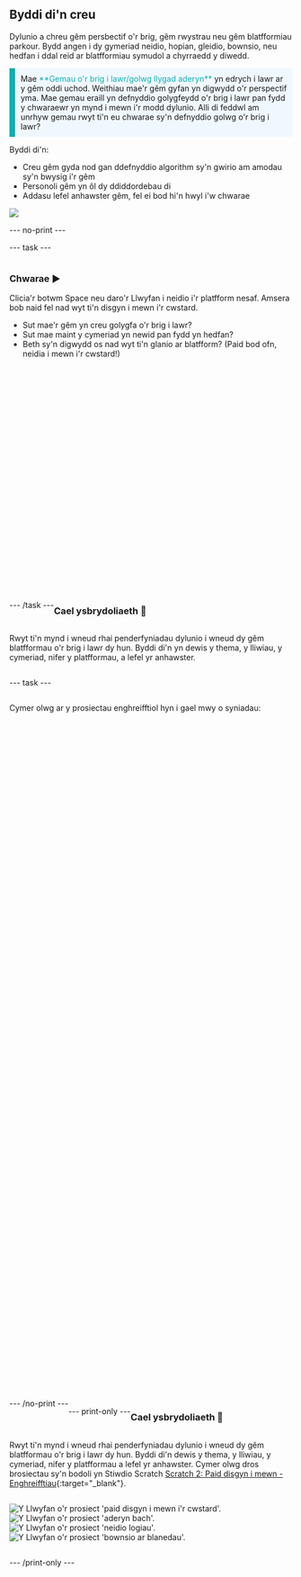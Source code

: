 ## Byddi di'n creu

Dylunio a chreu gêm persbectif o'r brig, gêm rwystrau neu gêm blatfformiau parkour. Bydd angen i dy gymeriad neidio, hopian, gleidio, bownsio, neu hedfan i ddal reid ar blatfformiau symudol a chyrraedd y diwedd.

<p style="border-left: solid; border-width:10px; border-color: #0faeb0; background-color: aliceblue; padding: 10px;">
Mae <span style="color: #0faeb0">**Gemau o'r brig i lawr/golwg llygad aderyn**</span> yn edrych i lawr ar y gêm oddi uchod. Weithiau mae'r gêm gyfan yn digwydd o'r perspectif yma. Mae gemau eraill yn defnyddio golygfeydd o'r brig i lawr pan fydd y chwaraewr yn mynd i mewn i'r modd dylunio. Alli di feddwl am unrhyw gemau rwyt ti'n eu chwarae sy'n defnyddio golwg o'r brig i lawr? 
</p>

Byddi di'n:
+ Creu gêm gyda nod gan ddefnyddio algorithm sy'n gwirio am amodau sy'n bwysig i'r gêm
+ Personoli gêm yn ôl dy ddiddordebau di
+ Addasu lefel anhawster gêm, fel ei bod hi'n hwyl i'w chwarae

![](images/example-strip.png)

--- no-print ---

--- task ---

<div style="display: flex; flex-wrap: wrap">
<div style="flex-basis: 175px; flex-grow: 1">  

### Chwarae ▶️ 

Clicia'r botwm Space neu daro'r Llwyfan i neidio i'r platfform nesaf. Amsera bob naid fel nad wyt ti'n disgyn i mewn i'r cwstard.

+ Sut mae'r gêm yn creu golygfa o'r brig i lawr? 
+ Sut mae maint y cymeriad yn newid pan fydd yn hedfan? 
+ Beth sy'n digwydd os nad wyt ti'n glanio ar blatfform? (Paid bod ofn, neidia i mewn i'r cwstard!)

</div>

<div>
<div class="scratch-preview" style="margin-left: 15px;">
  <iframe allowtransparency="true" width="485" height="402" src="" frameborder="0"></iframe>
</div>

</div>

--- /task ---

### Cael ysbrydoliaeth 💭

Rwyt ti'n mynd i wneud rhai penderfyniadau dylunio i wneud dy gêm blatfformau o'r brig i lawr dy hun. Byddi di'n yn dewis y thema, y lliwiau, y cymeriad, nifer y platfformau, a lefel yr anhawster.

--- task ---

Cymer olwg ar y prosiectau enghreifftiol hyn i gael mwy o syniadau:
<div class="scratch-preview" style="margin-left: 15px;">
  <iframe allowtransparency="true" width="485" height="402" src="" frameborder="0"></iframe>
</div>
<div class="scratch-preview" style="margin-left: 15px;">
  <iframe allowtransparency="true" width="485" height="402" src="" frameborder="0"></iframe>
</div>
<div class="scratch-preview" style="margin-left: 15px;">
  <iframe allowtransparency="true" width="485" height="402" src="" frameborder="0"></iframe>
</div>
--- /no-print ---

--- print-only ---

### Cael ysbrydoliaeth 💭

Rwyt ti'n mynd i wneud rhai penderfyniadau dylunio i wneud dy gêm blatfformau o'r brig i lawr dy hun. Byddi di'n dewis y thema, y lliwiau, y cymeriad, nifer y platfformau a lefel yr anhawster. Cymer olwg dros brosiectau sy'n bodoli yn Stiwdio Scratch [Scratch 2: Paid disgyn i mewn - Enghreifftiau](https://scratch.mit.edu/studios/29599110/){:target="_blank"}.

![Y Llwyfan o'r prosiect 'paid disgyn i mewn i'r cwstard'.](images/custard.png) ![Y Llwyfan o'r prosiect 'aderyn bach'.](images/bird.png) ![Y Llwyfan o'r prosiect 'neidio logiau'.](images/frog.png) ![Y Llwyfan o'r prosiect 'bownsio ar blanedau'.](images/space.png)

--- /print-only ---

 
